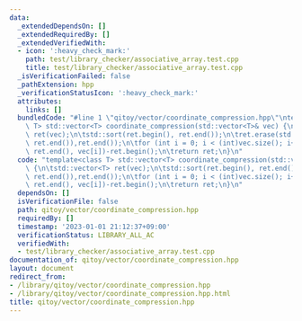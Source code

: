 ```yaml
---
data:
  _extendedDependsOn: []
  _extendedRequiredBy: []
  _extendedVerifiedWith:
  - icon: ':heavy_check_mark:'
    path: test/library_checker/associative_array.test.cpp
    title: test/library_checker/associative_array.test.cpp
  _isVerificationFailed: false
  _pathExtension: hpp
  _verificationStatusIcon: ':heavy_check_mark:'
  attributes:
    links: []
  bundledCode: "#line 1 \"qitoy/vector/coordinate_compression.hpp\"\ntemplate<class\
    \ T> std::vector<T> coordinate_compression(std::vector<T>& vec) {\n\tstd::vector<T>\
    \ ret(vec);\n\tstd::sort(ret.begin(), ret.end());\n\tret.erase(std::unique(ret.begin(),\
    \ ret.end()),ret.end());\n\tfor (int i = 0; i < (int)vec.size(); i++) \n\t\tvec[i]=std::lower_bound(ret.begin(),\
    \ ret.end(), vec[i])-ret.begin();\n\treturn ret;\n}\n"
  code: "template<class T> std::vector<T> coordinate_compression(std::vector<T>& vec)\
    \ {\n\tstd::vector<T> ret(vec);\n\tstd::sort(ret.begin(), ret.end());\n\tret.erase(std::unique(ret.begin(),\
    \ ret.end()),ret.end());\n\tfor (int i = 0; i < (int)vec.size(); i++) \n\t\tvec[i]=std::lower_bound(ret.begin(),\
    \ ret.end(), vec[i])-ret.begin();\n\treturn ret;\n}\n"
  dependsOn: []
  isVerificationFile: false
  path: qitoy/vector/coordinate_compression.hpp
  requiredBy: []
  timestamp: '2023-01-01 21:12:37+09:00'
  verificationStatus: LIBRARY_ALL_AC
  verifiedWith:
  - test/library_checker/associative_array.test.cpp
documentation_of: qitoy/vector/coordinate_compression.hpp
layout: document
redirect_from:
- /library/qitoy/vector/coordinate_compression.hpp
- /library/qitoy/vector/coordinate_compression.hpp.html
title: qitoy/vector/coordinate_compression.hpp
---
```

